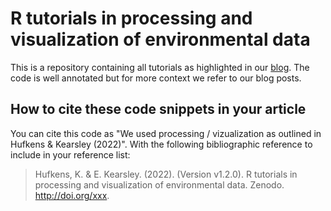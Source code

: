 # R tutorials in processing and visualization of environmental data 

This is a repository containing all tutorials as highlighted in our [blog](https://bluegreenlabs.org/categories/tutorial/). The code is well annotated but for more context we refer to our blog posts.

## How to cite these code snippets in your article

You can cite this code as "We used processing / vizualization as outlined in Hufkens & Kearsley (2022)". With the following bibliographic reference to include in your reference list:

> Hufkens, K. & E. Kearsley. (2022). (Version v1.2.0). R tutorials in processing and visualization of environmental data. Zenodo. http://doi.org/xxx. 
